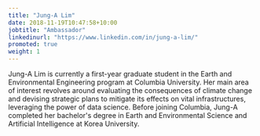 ```yaml
---
title: "Jung-A Lim"
date: 2018-11-19T10:47:58+10:00
jobtitle: "Ambassador"
linkedinurl: "https://www.linkedin.com/in/jung-a-lim/"
promoted: true
weight: 1
---
```


Jung-A Lim is currently a first-year graduate student in the Earth and Environmental Engineering program at Columbia University. Her main area of interest revolves around evaluating the consequences of climate change and devising strategic plans to mitigate its effects on vital infrastructures, leveraging the power of data science. Before joining Columbia, Jung-A completed her bachelor's degree in Earth and Environmental Science and Artificial Intelligence at Korea University.
